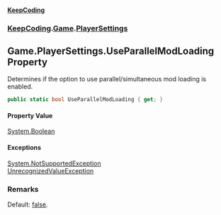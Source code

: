 #### [KeepCoding](index.md 'index')
### [KeepCoding](KeepCoding.md 'KeepCoding').[Game](Game.md 'KeepCoding.Game').[PlayerSettings](Game.PlayerSettings.md 'KeepCoding.Game.PlayerSettings')
## Game.PlayerSettings.UseParallelModLoading Property
Determines if the option to use parallel/simultaneous mod loading is enabled.  
```csharp
public static bool UseParallelModLoading { get; }
```
#### Property Value
[System.Boolean](https://docs.microsoft.com/en-us/dotnet/api/System.Boolean 'System.Boolean')
#### Exceptions
[System.NotSupportedException](https://docs.microsoft.com/en-us/dotnet/api/System.NotSupportedException 'System.NotSupportedException')  
[UnrecognizedValueException](UnrecognizedValueException.md 'KeepCoding.Internal.UnrecognizedValueException')  
### Remarks
Default: [false](https://docs.microsoft.com/en-us/dotnet/csharp/language-reference/builtin-types/bool 'https://docs.microsoft.com/en-us/dotnet/csharp/language-reference/builtin-types/bool').  
